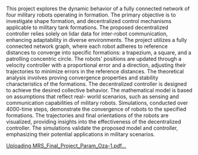 This project explores the dynamic behavior of a fully connected network of four military robots operating
in formation. The primary objective is to investigate shape formation, and decentralized control
mechanisms applicable to military tank formations. The proposed decentralized controller relies solely on
lidar data for inter-robot communication, enhancing adaptability in diverse environments. The project
utilizes a fully connected network graph, where each robot adheres to reference distances to converge into
specific formations: a trapezium, a square, and a patrolling concentric circle. The robots' positions are
updated through a velocity controller with a proportional error and a direction, adjusting their trajectories
to minimize errors in the reference distances. The theoretical analysis involves proving convergence
properties and stability characteristics of the formations. The decentralized controller is designed to
achieve the desired collective behavior. The mathematical model is based on assumptions that reflect real-
world scenarios, such as sensing and communication capabilities of military robots. Simulations,
conducted over 4000-time steps, demonstrate the convergence of robots to the specified formations. The
trajectories and final orientations of the robots are visualized, providing insights into the effectiveness of
the decentralized controller. The simulations validate the proposed model and controller, emphasizing
their potential applications in military scenarios.


[Uploading MRS_Final_Project_Param_Oza-1.pdf…]()
